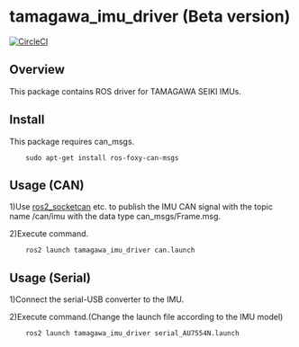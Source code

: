 # tamagawa_imu_driver (Beta version)

[![CircleCI](https://circleci.com/gh/MapIV/tamagawa_imu_driver/tree/master.svg?style=svg)](https://circleci.com/gh/MapIV/tamagawa_imu_driver/tree/master)

## Overview

This package contains ROS driver for TAMAGAWA SEIKI IMUs.

## Install

This package requires can_msgs.

		sudo apt-get install ros-foxy-can-msgs  

## Usage (CAN)

1)Use [ros2_socketcan](https://github.com/autowarefoundation/ros2_socketcan) etc. to publish the IMU CAN signal with the topic name /can/imu with the data type can_msgs/Frame.msg.  

2)Execute command.  

		ros2 launch tamagawa_imu_driver can.launch  

## Usage (Serial)
1)Connect the serial-USB converter to the IMU.


2)Execute command.(Change the launch file according to the IMU model)  

		ros2 launch tamagawa_imu_driver serial_AU7554N.launch  
